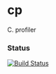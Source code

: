 # cp
C. profiler

### Status
[![Build Status](https://travis-ci.org/pszostek/cp.svg?branch=ds_playground)](https://travis-ci.org/pszostek/cp.svg?branch=ds_playground)
